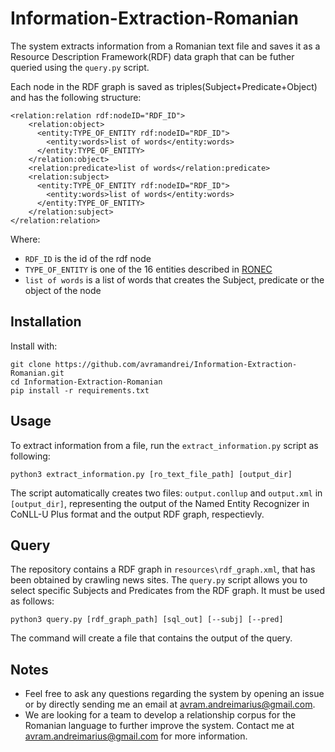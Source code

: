 # Information-Extraction-Romanian

The system extracts information from a Romanian text file and saves it as a Resource Description Framework(RDF) data graph that can be 
futher queried using the `query.py` script. 

Each node in the RDF graph is saved as triples(Subject+Predicate+Object) and has the following structure:

```
<relation:relation rdf:nodeID="RDF_ID">
    <relation:object>
      <entity:TYPE_OF_ENTITY rdf:nodeID="RDF_ID">
        <entity:words>list of words</entity:words>
      </entity:TYPE_OF_ENTITY>
    </relation:object>
    <relation:predicate>list of words</relation:predicate>
    <relation:subject>
      <entity:TYPE_OF_ENTITY rdf:nodeID="RDF_ID">
        <entity:words>list of words</entity:words>
      </entity:TYPE_OF_ENTITY>
    </relation:subject>
</relation:relation>
```

Where:
 - `RDF_ID` is the id of the rdf node
 - `TYPE_OF_ENTITY` is one of the 16 entities described in [RONEC](https://github.com/dumitrescustefan/ronec)
 - `list of words` is a list of words that creates the Subject, predicate or the object of the node
 
## Installation

Install with:

```
git clone https://github.com/avramandrei/Information-Extraction-Romanian.git
cd Information-Extraction-Romanian
pip install -r requirements.txt
```

 ## Usage
 
 To extract information from a file, run the `extract_information.py` script as following:
 
 `python3 extract_information.py [ro_text_file_path] [output_dir]`
 
 The script automatically creates two files: `output.conllup` and `output.xml` in `[output_dir]`, representing the output of the Named 
 Entity Recognizer in CoNLL-U Plus format and the output RDF graph, respectievly.
 
 ## Query
 
 The repository contains a RDF graph in `resources\rdf_graph.xml`, that has been obtained by crawling news sites. The `query.py` script
 allows you to select specific Subjects and Predicates from the RDF graph. It must be used as follows:
 
 ```
 python3 query.py [rdf_graph_path] [sql_out] [--subj] [--pred]
 ```
 
 The command will create a file that contains the output of the query. 
 
 ## Notes
 
 - Feel free to ask any questions regarding the system by opening an issue or by directly sending me an email at
 avram.andreimarius@gmail.com.
 - We are looking for a team to develop a relationship corpus for the Romanian language to further improve the system.
 Contact me at avram.andreimarius@gmail.com for more information.
 
